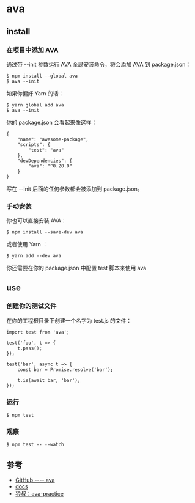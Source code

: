 # ava


## install

### 在项目中添加 AVA

通过带 --init 参数运行 AVA 全局安装命令，将会添加 AVA 到 package.json：

```
$ npm install --global ava
$ ava --init
```

如果你偏好 Yarn 的话：

```
$ yarn global add ava
$ ava --init
```

你的 package.json 会看起来像这样：

```
{
    "name": "awesome-package",
    "scripts": {
        "test": "ava"
    },
    "devDependencies": {
        "ava": "^0.20.0"
    }
}
```

写在 --init 后面的任何参数都会被添加到 package.json。

### 手动安装
你也可以直接安装 AVA：

```
$ npm install --save-dev ava
```

或者使用 Yarn ：

```
$ yarn add --dev ava
```
你还需要在你的 package.json 中配置 test 脚本来使用 ava


## use 


### 创建你的测试文件

在你的工程根目录下创建一个名字为 test.js 的文件：

```
import test from 'ava';

test('foo', t => {
    t.pass();
});

test('bar', async t => {
    const bar = Promise.resolve('bar');

    t.is(await bar, 'bar');
});
```

### 运行

```
$ npm test
```


### 观察
```
$ npm test -- --watch
```


## 参考
- [GitHub ---- ava](https://github.com/avajs/ava)
- [docs](https://github.com/avajs/ava-docs/blob/master/zh_CN/readme.md)
- [狼叔：ava-practice](http://i5ting.github.io/ava-practice/)
